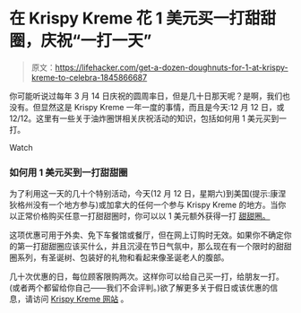 # 在 Krispy Kreme 花 1 美元买一打甜甜圈，庆祝“一打一天”

> 原文：<https://lifehacker.com/get-a-dozen-doughnuts-for-1-at-krispy-kreme-to-celebra-1845866687>

你可能听说过每年 3 月 14 日庆祝的圆周率日，但是几十日那天呢？是啊，我们也没有。但显然这是 Krispy Kreme 一年一度的事情，而且是今天:12 月 12 日，或 12/12。这里有一些关于油炸圈饼相关庆祝活动的知识，包括如何用 1 美元买到一打。

Watch

### 如何用 1 美元买到一打甜甜圈

为了利用这一天的几十个特别活动，今天(12 月 12 日，星期六)到美国(提示:康涅狄格州没有一个地方参与)或加拿大的任何一个参与 Krispy Kreme 的地方。当你以正常价格购买任意一打甜甜圈时，你可以以 1 美元额外获得一打 [甜甜圈。](https://www.krispykreme.com/offers/dayofdozens)

这项优惠可用于外卖、免下车餐馆或餐厅，但在网上订购时无效。如果你不确定你的第一打甜甜圈应该买什么，并且沉浸在节日气氛中，那么现在有一个限时的甜甜圈系列，有圣诞树、包装好的礼物和看起来像圣诞老人的腹部。

几十次优惠的日，每位顾客限购两次。这样你可以给自己买一打，给朋友一打。(或者两个都留给你自己——我们不会评判。)欲了解更多关于假日或该优惠的信息，请访问 [Krispy Kreme 网站](https://www.krispykreme.com/offers/dayofdozens) 。